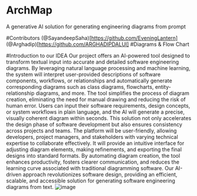 # ArchMap
A generative AI solution for generating engineering diagrams from prompt

#Contributors
(@SayandeepSaha)[https://github.com/EveningLantern]
(@Arghadip)[https://github.com/ARGHADIPDALUI]
#Diagrams & Flow Chart

#Introduction to our IDEA
Our project offers an AI-powered tool designed to transform textual input into accurate and detailed software engineering diagrams. By leveraging natural language processing and machine learning, the system will interpret user-provided descriptions of software components, workflows, or relationships and automatically generate corresponding diagrams such as class diagrams, flowcharts, entity-relationship diagrams, and more.
The tool simplifies the process of diagram creation, eliminating the need for manual drawing and reducing the risk of human error. Users can input their software requirements, design concepts, or system workflows in plain language, and the AI will generate a precise, visually coherent diagram within seconds. This solution not only accelerates the design phase of software development but also ensures consistency across projects and teams.
The platform will be user-friendly, allowing developers, project managers, and stakeholders with varying technical expertise to collaborate effectively. It will provide an intuitive interface for adjusting diagram elements, making refinements, and exporting the final designs into standard formats. By automating diagram creation, the tool enhances productivity, fosters clearer communication, and reduces the learning curve associated with traditional diagramming software.
Our AI-driven approach revolutionizes software design, providing an efficient, scalable, and accessible solution for generating software engineering diagrams from text.
![image](https://github.com/user-attachments/assets/1e04e53d-c3e2-4473-802d-03adbebf62d7)
